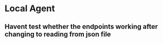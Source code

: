 # Local Agent

## Havent test whether the endpoints working after changing to reading from json file
